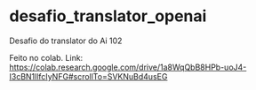 # desafio_translator_openai
Desafio do translator do Ai 102

Feito no colab. Link:
https://colab.research.google.com/drive/1a8WqQbB8HPb-uoJ4-I3cBN1llfcIyNFG#scrollTo=SVKNuBd4usEG
